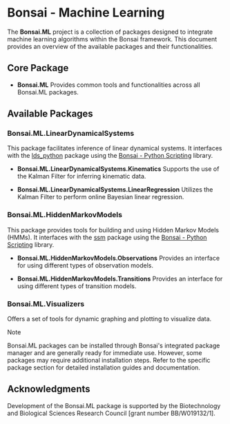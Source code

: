 # Bonsai - Machine Learning

The **Bonsai.ML** project is a collection of packages designed to integrate machine learning algorithms within the Bonsai framework. This document provides an overview of the available packages and their functionalities.

## Core Package
- **Bonsai.ML**
    Provides common tools and functionalities across all Bonsai.ML packages.

## Available Packages

### Bonsai.ML.LinearDynamicalSystems 
This package facilitates inference of linear dynamical systems. It interfaces with the [lds_python](https://github.com/joacorapela/lds_python) package using the [Bonsai - Python Scripting](https://github.com/bonsai-rx/python-scripting) library.

- **Bonsai.ML.LinearDynamicalSystems.Kinematics**
    Supports the use of the Kalman Filter for inferring kinematic data.

- **Bonsai.ML.LinearDynamicalSystems.LinearRegression** 
    Utilizes the Kalman Filter to perform online Bayesian linear regression.

### Bonsai.ML.HiddenMarkovModels
This package provides tools for building and using Hidden Markov Models (HMMs). It interfaces with the [ssm](https://github.com/lindermanlab/ssm) package using the [Bonsai - Python Scripting](https://github.com/bonsai-rx/python-scripting) library.

- **Bonsai.ML.HiddenMarkovModels.Observations**
    Provides an interface for using different types of observation models.

- **Bonsai.ML.HiddenMarkovModels.Transitions**
    Provides an interface for using different types of transition models.
  
### Bonsai.ML.Visualizers
Offers a set of tools for dynamic graphing and plotting to visualize data.

> [!NOTE]
> Bonsai.ML packages can be installed through Bonsai's integrated package manager and are generally ready for immediate use. However, some packages may require additional installation steps. Refer to the specific package section for detailed installation guides and documentation.

## Acknowledgments

Development of the Bonsai.ML package is supported by the Biotechnology and Biological Sciences Research Council [grant number BB/W019132/1].